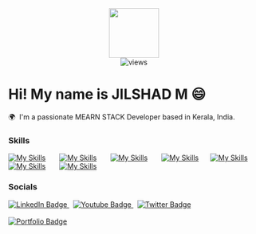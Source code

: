 <div id="header" align="center">
  <img src="https://media.giphy.com/media/M9gbBd9nbDrOTu1Mqx/giphy.gif" width="100"/><br>
  <img src="https://komarev.com/ghpvc/?username=dilu20035&base=900&style=flat-square&color=brightgreen" alt="views"/>
</div>

Hi! My name is JILSHAD M 😄
========================================================================================================================================

🌍  I'm a passionate MEARN STACK Developer based in Kerala, India. 
<br/>

### Skills

[![My Skills](https://skillicons.dev/icons?i=html,css)](https://skillicons.dev) &nbsp;&nbsp;&nbsp;&nbsp;&nbsp; [![My Skills](https://skillicons.dev/icons?i=js,ts)](https://skillicons.dev) &nbsp;&nbsp;&nbsp;&nbsp;&nbsp; [![My Skills](https://skillicons.dev/icons?i=react,angular)](https://skillicons.dev) &nbsp;&nbsp;&nbsp;&nbsp;&nbsp; [![My Skills](https://skillicons.dev/icons?i=express,nodejs)](https://skillicons.dev) &nbsp;&nbsp;&nbsp;&nbsp;&nbsp;[![My Skills](https://skillicons.dev/icons?i=mongodb,mysql)](https://skillicons.dev) &nbsp;&nbsp;&nbsp;&nbsp;&nbsp; [![My Skills](https://skillicons.dev/icons?i=tailwind,scss)](https://skillicons.dev) &nbsp;&nbsp;&nbsp;&nbsp;&nbsp; [![My Skills](https://skillicons.dev/icons?i=figma,xd)](https://skillicons.dev)
<br/>

### Socials

<div id="badges">
  <a href="https://www.linkedin.com/in/jilshad-m-445717306/">
    <img src="https://img.shields.io/badge/LinkedIn-blue?style=for-the-badge&logo=linkedin&logoColor=white" alt="LinkedIn Badge"/>
  </a>
  &nbsp;
  <a href="https://www.linkedin.com/in/jilshad-m-445717306/">
    <img src="https://img.shields.io/badge/YouTube-red?style=for-the-badge&logo=youtube&logoColor=white" alt="Youtube Badge"/>
  </a>
  &nbsp;
  <a href="https://www.linkedin.com/in/jilshad-m-445717306/">
    <img src="https://img.shields.io/badge/Twitter-blue?style=for-the-badge&logo=twitter&logoColor=white" alt="Twitter Badge"/>
  </a>
  <br><br>
  <a href="https://jilshad.vercel.app/">
    <img src="https://img.shields.io/badge/PORTFOLIO%20-yellow" alt="Portfolio Badge"/>
  </a>
</div>
